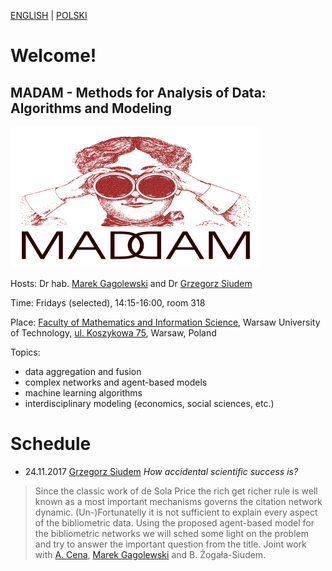 [ENGLISH](index.html) | [POLSKI](index_pl.html)

# Welcome!

## MADAM - Methods for Analysis of Data: Algorithms and Modeling

![MADAM](madam_400_225.png)

Hosts: Dr hab. [Marek Gagolewski](http://www.gagolewski.com) and Dr [Grzegorz Siudem](http://www.if.pw.edu.pl/~siudem/)

Time: Fridays (selected), 14:15-16:00, room 318

Place: [Faculty of Mathematics and Information Science](https://ww2.mini.pw.edu.pl/), Warsaw University of Technology, [ul. Koszykowa 75](https://goo.gl/maps/83p1mQsCmrz), Warsaw, Poland

Topics:

* data aggregation and fusion
* complex networks and agent-based models
* machine learning algorithms
* interdisciplinary modeling (economics, social sciences, etc.)

# Schedule

* 24.11.2017 [Grzegorz Siudem](http://www.if.pw.edu.pl/~siudem/) *How accidental scientific success is?*
> Since the classic work of de Sola Price the rich get richer rule is well known as a most important mechanisms governs the citation network dynamic. (Un-)Fortunatelly it is not sufficient to explain every aspect of the bibliometric data. Using the proposed agent-based model for the bibliometric networks we will sched some light on the problem and try  to answer the important question from the title.   Joint work with [A. Cena](http://cena.rexamine.com), [Marek Gagolewski](http://www.gagolewski.com) and B. Żogała-Siudem.
